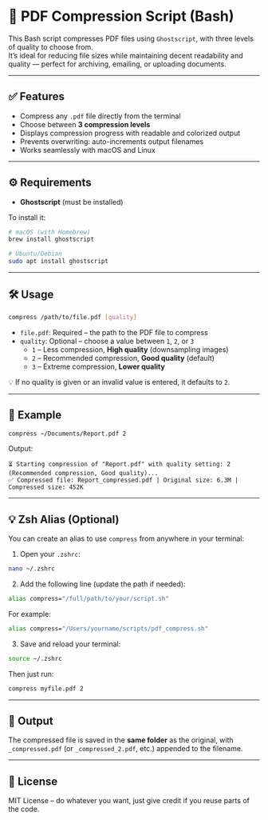# 📄 PDF Compression Script (Bash)

This Bash script compresses PDF files using `Ghostscript`, with three levels of quality to choose from.  
It’s ideal for reducing file sizes while maintaining decent readability and quality — perfect for archiving, emailing, or uploading documents.

---

## ✅ Features

- Compress any `.pdf` file directly from the terminal
- Choose between **3 compression levels**
- Displays compression progress with readable and colorized output
- Prevents overwriting: auto-increments output filenames
- Works seamlessly with macOS and Linux

---

## ⚙️ Requirements

- **Ghostscript** (must be installed)

To install it:
```bash
# macOS (with Homebrew)
brew install ghostscript

# Ubuntu/Debian
sudo apt install ghostscript
```

---

## 🛠️ Usage

```bash
compress /path/to/file.pdf [quality]
```

- `file.pdf`: Required – the path to the PDF file to compress
- `quality`: Optional – choose a value between `1`, `2`, or `3`
  - `1` – Less compression, **High quality** (downsampling images)
  - `2` – Recommended compression, **Good quality** (default)
  - `3` – Extreme compression, **Lower quality**

💡 If no quality is given or an invalid value is entered, it defaults to `2`.

---

## 🧪 Example

```bash
compress ~/Documents/Report.pdf 2
```

Output:
```
⏳ Starting compression of "Report.pdf" with quality setting: 2 (Recommended compression, Good quality)...
✅ Compressed file: Report_compressed.pdf | Original size: 6.3M | Compressed size: 452K
```

---

## 💡 Zsh Alias (Optional)

You can create an alias to use `compress` from anywhere in your terminal:

1. Open your `.zshrc`:
```bash
nano ~/.zshrc
```

2. Add the following line (update the path if needed):
```bash
alias compress="/full/path/to/your/script.sh"
```

For example:
```bash
alias compress="/Users/yourname/scripts/pdf_compress.sh"
```

3. Save and reload your terminal:
```bash
source ~/.zshrc
```

Then just run:
```bash
compress myfile.pdf 2
```

---

## 📁 Output

The compressed file is saved in the **same folder** as the original, with `_compressed.pdf` (or `_compressed_2.pdf`, etc.) appended to the filename.

---

## 🧩 License

MIT License – do whatever you want, just give credit if you reuse parts of the code.
